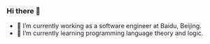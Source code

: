 ### Hi there 👋

- 🔭 I’m currently working as a software engineer at Baidu, Beijing.
- 🌱 I’m currently learning programming language theory and logic.

<!--
**suica/suica** is a ✨ _special_ ✨ repository because its `README.md` (this file) appears on your GitHub profile.

Here are some ideas to get you started:


- 👯 I’m looking to collaborate on ...
- 🤔 I’m looking for help with ...
- 💬 Ask me about ...
- 📫 How to reach me: ...
- 😄 Pronouns: they/them.
- ⚡ Fun fact: ...
-->
